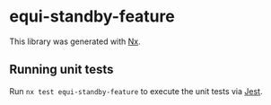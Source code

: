 # equi-standby-feature

This library was generated with [Nx](https://nx.dev).

## Running unit tests

Run `nx test equi-standby-feature` to execute the unit tests via [Jest](https://jestjs.io).
